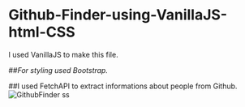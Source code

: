 # Github-Finder-using-VanillaJS-html-CSS

I used VanillaJS to make this file. 

##*For styling used Bootstrap.*

##I used FetchAPI to extract informations about people from Github.
![GithubFinder ss](https://user-images.githubusercontent.com/67594524/95622609-20572c00-0a74-11eb-93f0-d18130597e65.png)

